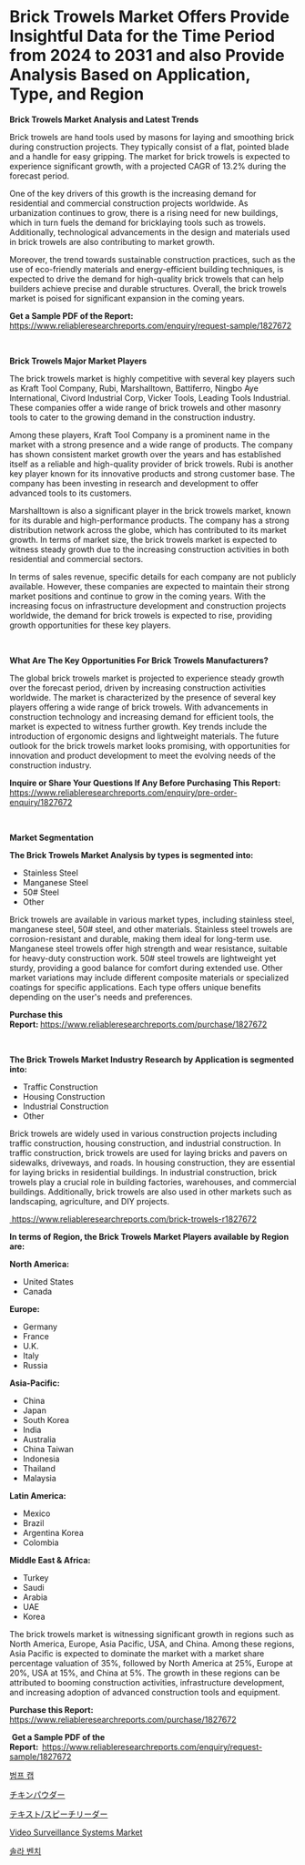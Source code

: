 <p><h1>Brick Trowels Market Offers Provide Insightful Data for the Time Period from 2024 to 2031 and also Provide Analysis Based on Application, Type, and Region</h1></p><p><strong>Brick Trowels Market Analysis and Latest Trends</strong></p>
<p><p>Brick trowels are hand tools used by masons for laying and smoothing brick during construction projects. They typically consist of a flat, pointed blade and a handle for easy gripping. The market for brick trowels is expected to experience significant growth, with a projected CAGR of 13.2% during the forecast period.</p><p>One of the key drivers of this growth is the increasing demand for residential and commercial construction projects worldwide. As urbanization continues to grow, there is a rising need for new buildings, which in turn fuels the demand for bricklaying tools such as trowels. Additionally, technological advancements in the design and materials used in brick trowels are also contributing to market growth.</p><p>Moreover, the trend towards sustainable construction practices, such as the use of eco-friendly materials and energy-efficient building techniques, is expected to drive the demand for high-quality brick trowels that can help builders achieve precise and durable structures. Overall, the brick trowels market is poised for significant expansion in the coming years.</p></p>
<p><strong>Get a Sample PDF of the Report:&nbsp;</strong> <a href="https://www.reliableresearchreports.com/enquiry/request-sample/1827672">https://www.reliableresearchreports.com/enquiry/request-sample/1827672</a></p>
<p>&nbsp;</p>
<p><strong>Brick Trowels Major Market Players</strong></p>
<p><p>The brick trowels market is highly competitive with several key players such as Kraft Tool Company, Rubi, Marshalltown, Battiferro, Ningbo Aye International, Civord Industrial Corp, Vicker Tools, Leading Tools Industrial. These companies offer a wide range of brick trowels and other masonry tools to cater to the growing demand in the construction industry.</p><p>Among these players, Kraft Tool Company is a prominent name in the market with a strong presence and a wide range of products. The company has shown consistent market growth over the years and has established itself as a reliable and high-quality provider of brick trowels. Rubi is another key player known for its innovative products and strong customer base. The company has been investing in research and development to offer advanced tools to its customers.</p><p>Marshalltown is also a significant player in the brick trowels market, known for its durable and high-performance products. The company has a strong distribution network across the globe, which has contributed to its market growth. In terms of market size, the brick trowels market is expected to witness steady growth due to the increasing construction activities in both residential and commercial sectors.</p><p>In terms of sales revenue, specific details for each company are not publicly available. However, these companies are expected to maintain their strong market positions and continue to grow in the coming years. With the increasing focus on infrastructure development and construction projects worldwide, the demand for brick trowels is expected to rise, providing growth opportunities for these key players.</p></p>
<p>&nbsp;</p>
<p><strong>What Are The Key Opportunities For Brick Trowels Manufacturers?</strong></p>
<p><p>The global brick trowels market is projected to experience steady growth over the forecast period, driven by increasing construction activities worldwide. The market is characterized by the presence of several key players offering a wide range of brick trowels. With advancements in construction technology and increasing demand for efficient tools, the market is expected to witness further growth. Key trends include the introduction of ergonomic designs and lightweight materials. The future outlook for the brick trowels market looks promising, with opportunities for innovation and product development to meet the evolving needs of the construction industry.</p></p>
<p><strong>Inquire or Share Your Questions If Any Before Purchasing This Report:</strong> <a href="https://www.reliableresearchreports.com/enquiry/pre-order-enquiry/1827672">https://www.reliableresearchreports.com/enquiry/pre-order-enquiry/1827672</a></p>
<p>&nbsp;</p>
<p><strong>Market Segmentation</strong></p>
<p><strong>The Brick Trowels Market Analysis by types is segmented into:</strong></p>
<p><ul><li>Stainless Steel</li><li>Manganese Steel</li><li>50# Steel</li><li>Other</li></ul></p>
<p><p>Brick trowels are available in various market types, including stainless steel, manganese steel, 50# steel, and other materials. Stainless steel trowels are corrosion-resistant and durable, making them ideal for long-term use. Manganese steel trowels offer high strength and wear resistance, suitable for heavy-duty construction work. 50# steel trowels are lightweight yet sturdy, providing a good balance for comfort during extended use. Other market variations may include different composite materials or specialized coatings for specific applications. Each type offers unique benefits depending on the user's needs and preferences.</p></p>
<p><strong>Purchase this Report:&nbsp;</strong><a href="https://www.reliableresearchreports.com/purchase/1827672">https://www.reliableresearchreports.com/purchase/1827672</a></p>
<p>&nbsp;</p>
<p><strong>The Brick Trowels Market Industry Research by Application is segmented into:</strong></p>
<p><ul><li>Traffic Construction</li><li>Housing Construction</li><li>Industrial Construction</li><li>Other</li></ul></p>
<p><p>Brick trowels are widely used in various construction projects including traffic construction, housing construction, and industrial construction. In traffic construction, brick trowels are used for laying bricks and pavers on sidewalks, driveways, and roads. In housing construction, they are essential for laying bricks in residential buildings. In industrial construction, brick trowels play a crucial role in building factories, warehouses, and commercial buildings. Additionally, brick trowels are also used in other markets such as landscaping, agriculture, and DIY projects.</p></p>
<p><a href="https://www.reliableresearchreports.com/brick-trowels-r1827672">&nbsp;https://www.reliableresearchreports.com/brick-trowels-r1827672</a></p>
<p><strong>In terms of Region, the Brick Trowels Market Players available by Region are:</strong></p>
<p>
    <p> <strong> North America: </strong>
        <ul>
            <li>United States</li>
            <li>Canada</li>
        </ul>
        </p> 
    <p> <strong> Europe: </strong>
        <ul>
            <li>Germany</li>
            <li>France</li>
            <li>U.K.</li>
            <li>Italy</li>
            <li>Russia</li>
        </ul>
        </p> 
    <p> <strong> Asia-Pacific: </strong>
        <ul>
            <li>China</li>
            <li>Japan</li>
            <li>South Korea</li>
            <li>India</li>
            <li>Australia</li>
            <li>China Taiwan</li>
            <li>Indonesia</li>
            <li>Thailand</li>
            <li>Malaysia</li>
        </ul>
        </p> 
    <p> <strong> Latin America: </strong>
        <ul>
            <li>Mexico</li>
            <li>Brazil</li>
            <li>Argentina Korea</li>
            <li>Colombia</li>
        </ul>
        </p> 
    <p> <strong> Middle East & Africa: </strong>
        <ul>
            <li>Turkey</li>
            <li>Saudi</li>
            <li>Arabia</li>
            <li>UAE</li>
            <li>Korea</li>
        </ul>
    </p>
    </p>
<p><p>The brick trowels market is witnessing significant growth in regions such as North America, Europe, Asia Pacific, USA, and China. Among these regions, Asia Pacific is expected to dominate the market with a market share percentage valuation of 35%, followed by North America at 25%, Europe at 20%, USA at 15%, and China at 5%. The growth in these regions can be attributed to booming construction activities, infrastructure development, and increasing adoption of advanced construction tools and equipment.</p></p>
<p><strong>Purchase this Report: </strong><a href="https://www.reliableresearchreports.com/purchase/1827672">https://www.reliableresearchreports.com/purchase/1827672</a></p>
<p>&nbsp;<strong>Get a Sample PDF of the Report:&nbsp;&nbsp;</strong><a href="https://www.reliableresearchreports.com/enquiry/request-sample/1827672">https://www.reliableresearchreports.com/enquiry/request-sample/1827672</a></p>
<p><strong></strong></p>
<p><p><a href="https://github.com/jntpkh496620/Market-Research-Report-List-1/blob/main/745524734342.md">범프 캡</a></p><p><a href="https://github.com/EmoryYundt1935/Market-Research-Report-List-1/blob/main/356750738175.md">チキンパウダー</a></p><p><a href="https://medium.com/@jacobkelly525/%E3%83%86%E3%82%AD%E3%82%B9%E3%83%88%E8%AA%AD%E3%81%BF%E4%B8%8A%E3%81%92%E3%83%AA%E3%83%BC%E3%83%80%E3%83%BC%E5%B8%82%E5%A0%B4%E3%81%AF-%E5%B8%82%E5%A0%B4%E3%82%B7%E3%82%A7%E3%82%A2-%E3%82%B5%E3%82%A4%E3%82%BA-2031%E5%B9%B4%E3%81%BE%E3%81%A7%E3%81%AE%E4%BA%88%E6%B8%AC%E3%81%BE%E3%81%A7%E3%82%92%E9%87%8D%E7%82%B9%E3%81%AB%E3%81%97%E3%81%A6%E3%81%84%E3%81%BE%E3%81%99-d5d38840123c">テキスト/スピーチリーダー</a></p><p><a href="https://github.com/arionmp/Market-Research-Report-List-3/blob/main/video-surveillance-systems-market.md">Video Surveillance Systems Market</a></p><p><a href="https://medium.com/@bartlakin95/%ED%83%9C%EC%96%91-%EC%97%90%EB%84%88%EC%A7%80-%EC%9D%98%EC%9E%90-%EC%8B%9C%EC%9E%A5-%EC%A0%90%EC%9C%A0%EC%9C%A8-%EB%B3%80%ED%99%94%EC%99%80-%EC%8B%9C%EC%9E%A5-%EC%84%B1%EC%9E%A5-%ED%8A%B8%EB%A0%8C%EB%93%9C-2024-2031-20d49aa677ba">솔라 벤치</a></p></p>